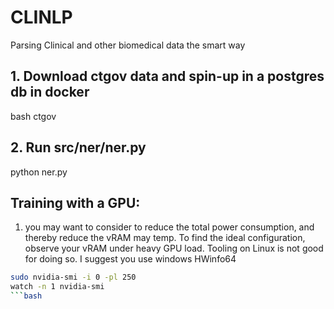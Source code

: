 # CLINLP
Parsing Clinical and other biomedical data the smart way 

## 1. Download ctgov data and spin-up in a postgres db in docker
bash ctgov <yyyymm01>

## 2. Run src/ner/ner.py
python ner.py

## Training with a GPU:

1. you may want to consider to reduce the total power consumption, and thereby reduce the vRAM may temp. To find the ideal configuration, observe your vRAM under heavy GPU load. Tooling on Linux is not good for doing so. I suggest you use windows HWinfo64
```bash
sudo nvidia-smi -i 0 -pl 250
watch -n 1 nvidia-smi
```bash

